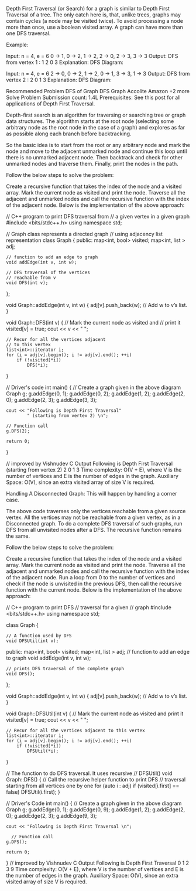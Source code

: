 Depth First Traversal (or Search) for a graph is similar to Depth First Traversal of a tree. The only catch here is, that, unlike trees, graphs may contain cycles (a node may be visited twice). To avoid processing a node more than once, use a boolean visited array. A graph can have more than one DFS traversal.

Example: 

Input: n = 4, e = 6 
0 -> 1, 0 -> 2, 1 -> 2, 2 -> 0, 2 -> 3, 3 -> 3 
Output: DFS from vertex 1 : 1 2 0 3 
Explanation: 
DFS Diagram: 
 



Input: n = 4, e = 6 
2 -> 0, 0 -> 2, 1 -> 2, 0 -> 1, 3 -> 3, 1 -> 3 
Output: DFS from vertex 2 : 2 0 1 3 
Explanation: 
DFS Diagram: 
 



Recommended Problem
DFS of Graph
DFS
Graph
Accolite
Amazon
+2 more
Solve Problem
Submission count: 1.4L
Prerequisites:  See this post for all applications of Depth First Traversal.

Depth-first search is an algorithm for traversing or searching tree or graph data structures. The algorithm starts at the root node (selecting some arbitrary node as the root node in the case of a graph) and explores as far as possible along each branch before backtracking. 

So the basic idea is to start from the root or any arbitrary node and mark the node and move to the adjacent unmarked node and continue this loop until there is no unmarked adjacent node. Then backtrack and check for other unmarked nodes and traverse them. Finally, print the nodes in the path.

Follow the below steps to solve the problem:

Create a recursive function that takes the index of the node and a visited array.
Mark the current node as visited and print the node.
Traverse all the adjacent and unmarked nodes and call the recursive function with the index of the adjacent node.
Below is the implementation of the above approach:


// C++ program to print DFS traversal from
// a given vertex in a  given graph
#include <bits/stdc++.h>
using namespace std;
 
// Graph class represents a directed graph
// using adjacency list representation
class Graph {
public:
    map<int, bool> visited;
    map<int, list<int> > adj;
 
    // function to add an edge to graph
    void addEdge(int v, int w);
 
    // DFS traversal of the vertices
    // reachable from v
    void DFS(int v);
};
 
void Graph::addEdge(int v, int w)
{
    adj[v].push_back(w); // Add w to v’s list.
}
 
void Graph::DFS(int v)
{
    // Mark the current node as visited and
    // print it
    visited[v] = true;
    cout << v << " ";
 
    // Recur for all the vertices adjacent
    // to this vertex
    list<int>::iterator i;
    for (i = adj[v].begin(); i != adj[v].end(); ++i)
        if (!visited[*i])
            DFS(*i);
}
 
// Driver's code
int main()
{
    // Create a graph given in the above diagram
    Graph g;
    g.addEdge(0, 1);
    g.addEdge(0, 2);
    g.addEdge(1, 2);
    g.addEdge(2, 0);
    g.addEdge(2, 3);
    g.addEdge(3, 3);
 
    cout << "Following is Depth First Traversal"
            " (starting from vertex 2) \n";
 
    // Function call
    g.DFS(2);
 
    return 0;
}
 
// improved by Vishnudev C
Output
Following is Depth First Traversal (starting from vertex 2) 
2 0 1 3 
Time complexity: O(V + E), where V is the number of vertices and E is the number of edges in the graph.
Auxiliary Space: O(V), since an extra visited array of size V is required.

Handling A Disconnected Graph:
This will happen by handling a corner case. 

The above code traverses only the vertices reachable from a given source vertex. All the vertices may not be reachable from a given vertex, as in a Disconnected graph. To do a complete DFS traversal of such graphs, run DFS from all unvisited nodes after a DFS. The recursive function remains the same.

Follow the below steps to solve the problem:

Create a recursive function that takes the index of the node and a visited array.
Mark the current node as visited and print the node.
Traverse all the adjacent and unmarked nodes and call the recursive function with the index of the adjacent node.
Run a loop from 0 to the number of vertices and check if the node is unvisited in the previous DFS, then call the recursive function with the current node.
Below is the implementation of the above approach:


// C++ program to print DFS
// traversal for a given
// graph
#include <bits/stdc++.h>
using namespace std;
 
class Graph {
 
    // A function used by DFS
    void DFSUtil(int v);
 
public:
    map<int, bool> visited;
    map<int, list<int> > adj;
    // function to add an edge to graph
    void addEdge(int v, int w);
 
    // prints DFS traversal of the complete graph
    void DFS();
};
 
void Graph::addEdge(int v, int w)
{
    adj[v].push_back(w); // Add w to v’s list.
}
 
void Graph::DFSUtil(int v)
{
    // Mark the current node as visited and print it
    visited[v] = true;
    cout << v << " ";
 
    // Recur for all the vertices adjacent to this vertex
    list<int>::iterator i;
    for (i = adj[v].begin(); i != adj[v].end(); ++i)
        if (!visited[*i])
            DFSUtil(*i);
}
 
// The function to do DFS traversal. It uses recursive
// DFSUtil()
void Graph::DFS()
{
    // Call the recursive helper function to print DFS
    // traversal starting from all vertices one by one
    for (auto i : adj)
        if (visited[i.first] == false)
            DFSUtil(i.first);
}
 
// Driver's  Code
int main()
{
    // Create a graph given in the above diagram
    Graph g;
    g.addEdge(0, 1);
    g.addEdge(0, 9);
    g.addEdge(1, 2);
    g.addEdge(2, 0);
    g.addEdge(2, 3);
    g.addEdge(9, 3);
 
    cout << "Following is Depth First Traversal \n";
       
      // Function call
    g.DFS();
 
    return 0;
}
// improved by Vishnudev C
Output
Following is Depth First Traversal 
0 1 2 3 9 
Time complexity: O(V + E), where V is the number of vertices and E is the number of edges in the graph.
Auxiliary Space: O(V), since an extra visited array of size V is required.
